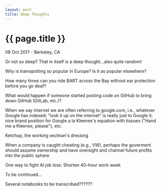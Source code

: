 ```yaml
---
layout: post
title: Deep Thoughts
---
```


{{ page.title }}
================

<p class="meta">08 Oct 2017 - Berkeley, CA</p>

Or not so deep? That in itself is a deep thought...also quite random!

Why is trainspotting so popular in Europe? Is it as popular elsewhere?

How many times can you ride BART across the Bay without ear protection before you go deaf?

What would happen if someone started posting code on GitHub to bring down GitHub (GitLab, etc.)?

When we say internet we are often referring to google.com, i.e., whatever Google has indexed; "look it up on the internet" is really just to Google it; nice brand position for Google a la Kleenex's equation with tissues ("Hand me a Kleenex, please"), etc.

Ketchup, the working wo/man's dressing

When a company is caught cheating (e.g., VW), perhaps the goverment should assume ownership and have oversight and channel future profits into the public sphere

One way to fight AI job loss: Shorten 40-hour work week

To be continued...

Several notebooks to be transcribed??????
